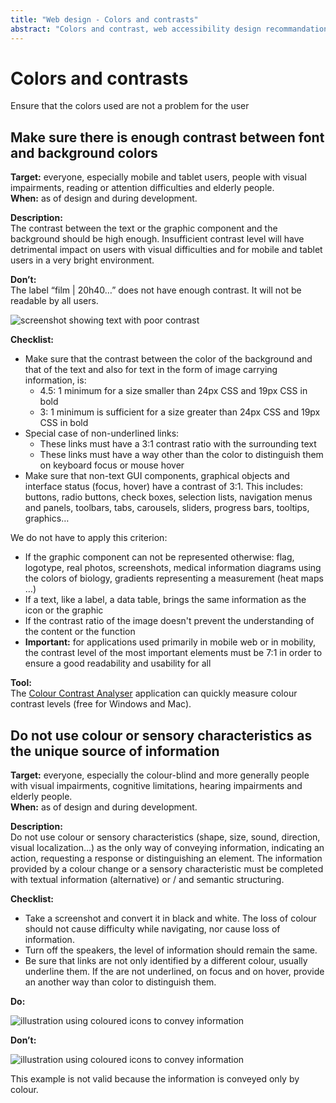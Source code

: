 ```yaml
---
title: "Web design - Colors and contrasts"
abstract: "Colors and contrast, web accessibility design recommandations"
---
```


# Colors and contrasts

<p class="lead">Ensure that the colors used are not a problem for the user</p>




## Make sure there is enough contrast between font and background colors

**Target:** everyone, especially mobile and tablet users, people with visual impairments, reading or attention difficulties and elderly people.   
**When:** as of design and during development.

**Description:**  
The contrast between the text or the graphic component and the background should be high enough.
Insufficient contrast level will have detrimental impact on users with visual difficulties and for mobile and tablet users in a very bright environment.
    
**Don’t:**  
The label “film | 20h40…” does not have enough contrast. It will not be readable by all users.  

![screenshot showing text with poor contrast](../../images/contraste.png)

**Checklist:**


- Make sure that the contrast between the color of the background and that of the text and also for text in the form of image carrying information, is:
   - 4.5: 1 minimum for a size smaller than 24px <abbr>CSS </abbr> and 19px <abbr>CSS </abbr> in bold
   - 3: 1 minimum is sufficient for a size greater than 24px <abbr>CSS </abbr> and 19px <abbr>CSS </abbr> in bold
- Special case of non-underlined links:
   - These links must have a 3:1 contrast ratio with the surrounding text
   - These links must have a way other than the color to distinguish them on keyboard focus or mouse hover 
- Make sure that non-text GUI components, graphical objects and interface status (focus, hover) have a contrast of 3:1. This includes: buttons, radio buttons, check boxes, selection lists, navigation menus and panels, toolbars, tabs, carousels, sliders, progress bars, tooltips, graphics… 

We do not have to apply this criterion:
   - If the graphic component can not be represented otherwise: flag, logotype, real photos, screenshots, medical information diagrams using the colors of biology, gradients representing a measurement (heat maps …)
   - If a text, like a label, a data table, brings the same information as the icon or the graphic
   - If the contrast ratio of the image doesn't prevent the understanding of the content or the function
- **Important:** for applications used primarily in mobile web or in mobility, the contrast level of the most important elements must be 7:1 in order to ensure a good readability and usability for all


**Tool:**  
The [Colour Contrast Analyser](http://www.paciellogroup.com/resources/contrastanalyser/) application can quickly measure colour contrast levels (free for Windows and Mac).  
 



## Do not use colour or sensory characteristics as the unique source of information

**Target:** everyone, especially the colour-blind and more generally people with visual impairments, cognitive limitations, hearing impairments and elderly people.  
**When:** as of design and during development.

**Description:**  
Do not use colour or sensory characteristics (shape, size, sound, direction, visual localization…) as the only way of conveying information, indicating an action, requesting a response or distinguishing an element. The information provided by a colour change or a sensory characteristic must be completed with textual information (alternative) or / and semantic structuring.

**Checklist:**
- Take a screenshot and convert it in black and white. The loss of colour should not cause difficulty while navigating, nor cause loss of information.
- Turn off the speakers, the level of information should remain the same.
- Be sure that links are not only identified by a different colour, usually underline them. If the are not underlined, on focus and on hover, provide an another way than color to distinguish them.

**Do:**  

![illustration using coloured icons to convey information](../../images/couleur-ok.png)

**Don’t:**
  
![illustration using coloured icons to convey information](../../images/couleur-ko.png)  

This example is not valid because the information is conveyed only by colour.
